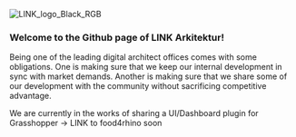 ![LINK_logo_Black_RGB](https://user-images.githubusercontent.com/19936679/195093488-19da56a1-9125-4a20-b818-5ed505c85a93.jpg)
### Welcome to the Github page of LINK Arkitektur!

Being one of the leading digital architect offices comes with some obligations.
One is making sure that we keep our internal development in sync with market demands.
Another is making sure that we share some of our development with the community without sacrificing competitive advantage.

We are currently in the works of sharing a UI/Dashboard plugin for Grasshopper -> LINK to food4rhino soon

